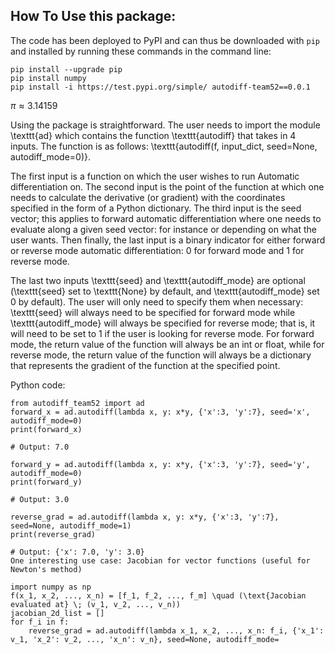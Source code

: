 ## How To Use this package:

The code has been deployed to PyPI and can thus be downloaded with `pip` and installed by running these commands in the command line:

```shell
pip install --upgrade pip
pip install numpy
pip install -i https://test.pypi.org/simple/ autodiff-team52==0.0.1
```
$\pi \approx 3.14159$

Using the package is straightforward. The user needs to import the module \texttt{ad} which contains the function \texttt{autodiff}
that takes in 4 inputs. The function is as follows: \texttt{autodiff(f, input_dict, seed=None, autodiff_mode=0)}.


The first input is a function on which the user wishes to run Automatic differentiation on. The second input is the point of the
function at which one needs to calculate the derivative (or gradient) with the coordinates specified in the form of a Python
dictionary. The third input is the seed vector; this applies to forward automatic differentiation where one needs to evaluate along a
given seed vector: for instance or depending on what the user wants. Then finally, the last input is a binary indicator for either
forward or reverse mode automatic differentiation: 0 for forward mode and 1 for reverse mode.

The last two inputs \texttt{seed} and \texttt{autodiff_mode} are optional (\texttt{seed} set to \texttt{None} by default, and
\texttt{autodiff_mode} set 0 by default). The user will only need to specify them when necessary: \texttt{seed} will always need to be
specified for forward mode while \texttt{autodiff_mode} will always be specified for reverse mode; that is, it will need to be set to 1
if the user is looking for reverse mode. For forward mode, the return value of the function will always be an int or float, while for
reverse mode, the return value of the function will always be a dictionary that represents the gradient of the function at the
specified point.

Python code:

``` shell
from autodiff_team52 import ad
forward_x = ad.autodiff(lambda x, y: x*y, {'x':3, 'y':7}, seed='x', autodiff_mode=0)
print(forward_x)

# Output: 7.0

forward_y = ad.autodiff(lambda x, y: x*y, {'x':3, 'y':7}, seed='y', autodiff_mode=0)
print(forward_y)

# Output: 3.0

reverse_grad = ad.autodiff(lambda x, y: x*y, {'x':3, 'y':7}, seed=None, autodiff_mode=1)
print(reverse_grad)

# Output: {'x': 7.0, 'y': 3.0}
One interesting use case: Jacobian for vector functions (useful for Newton's method)

import numpy as np
f(x_1, x_2, ..., x_n) = [f_1, f_2, ..., f_m] \quad (\text{Jacobian evaluated at} \; (v_1, v_2, ..., v_n))
jacobian_2d_list = []
for f_i in f:
    reverse_grad = ad.autodiff(lambda x_1, x_2, ..., x_n: f_i, {'x_1': v_1, 'x_2': v_2, ..., 'x_n': v_n}, seed=None, autodiff_mode=
